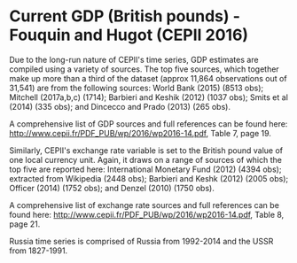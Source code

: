 # Current GDP (British pounds) - Fouquin and Hugot (CEPII 2016)

Due to the long-run nature of CEPII's time series, GDP estimates are compiled using a variety of sources. The top five sources, which together make up more than a third of the dataset (approx 11,864 observations out of 31,541) are from the following sources: World Bank (2015) (8513 obs); Mitchell (2017a,b,c) (1714); Barbieri and Keshik (2012) (1037 obs); Smits et al (2014) (335 obs); and Dincecco and Prado (2013) (265 obs). 

A comprehensive list of GDP sources and full references can be found here: http://www.cepii.fr/PDF_PUB/wp/2016/wp2016-14.pdf, Table 7, page 19. 

Similarly, CEPII's exchange rate variable is set to the British pound value of one local currency unit. Again, it draws on a range of sources of which the top five are reported here: International Monetary Fund (2012) (4394 obs); extracted from Wikipedia (2448 obs); Barbieri and Keshk (2012) (2005 obs); Officer (2014) (1752 obs); and Denzel (2010) (1750 obs). 

A comprehensive list of exchange rate sources and full references can be found here: http://www.cepii.fr/PDF_PUB/wp/2016/wp2016-14.pdf, Table 8, page 21. 

Russia time series is comprised of Russia from 1992-2014 and the USSR from 1827-1991.
